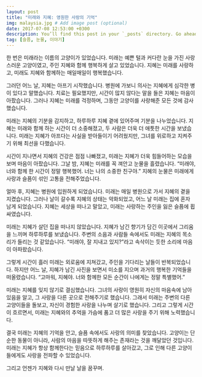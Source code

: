 ```yaml
---
layout: post
title: "미래와 지혜: 영원한 사랑의 기억"
img: malaysia.jpg # Add image post (optional)
date: 2017-07-08 12:53:00 +0300
description: You’ll find this post in your `_posts` directory. Go ahead and edit it and re-build the site to see your changes. # Add post description (optional)
tag: [슬픔, 눈물, 이야기]
---
```

한 번은 미래라는 이름의 고양이가 있었습니다. 미래는 예쁜 털과 커다란 눈을 가진 사랑스러운 고양이였고, 주인 지혜와 함께 행복하게 살고 있었습니다. 지혜는 미래를 사랑하고, 미래도 지혜와 함께하는 매일매일이 행복했습니다.

그러던 어느 날, 지혜는 아프기 시작했습니다. 병원에 가보니 의사는 지혜에게 심각한 병이 있다고 말했습니다. 치료는 필요했지만, 시간이 많지 않다는 말을 들은 지혜는 마음이 아팠습니다. 그러나 지혜는 미래를 걱정하며, 그동안 고양이를 사랑해준 모든 것에 감사했습니다.

미래는 지혜의 기분을 감지하고, 하루하루 지혜 곁에 있어주며 기분을 나누었습니다. 지혜는 미래와 함께 하는 시간이 더 소중해졌고, 두 사람은 더욱 더 애틋한 시간을 보냈습니다. 미래는 지혜가 아프다는 사실을 받아들이기 어려웠지만, 그녀를 위로하고 지켜주기 위해 최선을 다했습니다.

시간이 지나면서 지혜의 건강은 점점 나빠졌고, 미래는 지혜가 더욱 힘들어하는 모습을 보며 마음이 아팠습니다. 그날 밤, 지혜는 미래를 꼭 껴안고 눈물을 흘렸습니다. “미래야, 너와 함께 한 시간이 정말 행복했어. 너는 나의 소중한 친구야.” 지혜의 눈물은 미래에게 사랑과 슬픔이 섞인 고통을 전해주었습니다.

얼마 후, 지혜는 병원에 입원하게 되었습니다. 미래는 매일 병원으로 가서 지혜의 곁을 지켰습니다. 그러나 날이 갈수록 지혜의 상태는 악화되었고, 어느 날 미래는 집에 혼자 남게 되었습니다. 지혜는 세상을 떠나고 말았고, 미래는 사랑하는 주인을 잃은 슬픔에 휩싸였습니다.

미래는 지혜가 살던 집을 떠나지 않았습니다. 지혜가 남긴 향기가 담긴 이곳에서 그리움을 느끼며 하루하루를 보냈습니다. 주변의 소음과 사람들 속에서도 미래는 지혜의 목소리가 들리는 것 같았습니다. “미래야, 잘 지내고 있지?”라고 속삭이는 듯한 소리에 마음이 아파왔습니다.

그렇게 시간이 흘러 미래는 외로움에 지쳐갔고, 주인을 기다리는 날들이 반복되었습니다. 하지만 어느 날, 지혜가 남긴 사진을 보면서 미소를 지으며 과거의 행복한 기억들을 떠올렸습니다. “고마워, 지혜야. 너와 함께한 모든 순간이 나에게는 정말 특별했어.”

미래는 지혜를 잊지 않기로 결심했습니다. 그녀의 사랑이 영원히 자신의 마음속에 남아 있음을 알고, 그 사랑을 다른 곳으로 전해주기로 했습니다. 그래서 미래는 주변의 다른 고양이들을 돌보고, 자신이 경험한 사랑을 나누며 살기로 했습니다. 그리고 그렇게 시간이 흐르면서, 미래는 지혜와의 추억을 가슴에 품고 더 많은 사랑을 주기 위해 노력했습니다.

결국 미래는 지혜의 기억을 안고, 슬픔 속에서도 사랑의 의미를 찾았습니다. 고양이는 단순한 동물이 아니라, 사람의 마음을 따뜻하게 해주는 존재라는 것을 깨달았던 것입니다. 미래는 지혜가 항상 함께한다는 믿음으로 하루하루를 살아갔고, 그로 인해 다른 고양이들에게도 사랑을 전파할 수 있었습니다.

그리고 언젠가 지혜와 다시 만날 날을 꿈꾸며.
